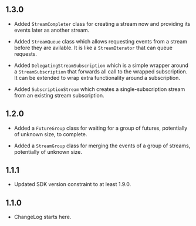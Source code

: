 ## 1.3.0

- Added `StreamCompleter` class for creating a stream now and providing its
  events later as another stream.

- Added `StreamQueue` class which allows requesting events from a stream
  before they are avilable. It is like a `StreamIterator` that can queue
  requests.

- Added `DelegatingStreamSubscription` which is a simple wrapper around
  a `StreamSubscription` that forwards all call to the wrapped subscription.
  It can be extended to wrap extra functionality around a subscription.

- Added `SubscriptionStream` which creates a single-subscription stream
  from an existing stream subscription.

## 1.2.0

- Added a `FutureGroup` class for waiting for a group of futures, potentially of
  unknown size, to complete.

- Added a `StreamGroup` class for merging the events of a group of streams,
  potentially of unknown size.

## 1.1.1

- Updated SDK version constraint to at least 1.9.0.

## 1.1.0

- ChangeLog starts here.
